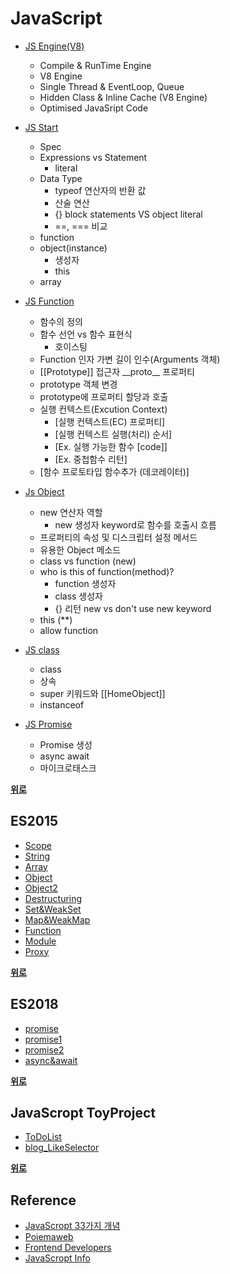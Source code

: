 # JavaScript

- [JS Engine(V8)](./Modern%20JS/JS_Engine.md)

  - Compile & RunTime Engine
  - V8 Engine
  - Single Thread & EventLoop, Queue
  - Hidden Class & Inline Cache (V8 Engine)
  - Optimised JavaSript Code

- [JS Start](./Modern%20JS/JS_start.md)

  - Spec
  - Expressions vs Statement
    - literal
  - Data Type
    - typeof 연산자의 반환 값
    - 산술 연산
    - {} block statements VS object literal
    - ==, === 비교
  - function
  - object(instance)
    - 생성자
    - this
  - array

- [JS Function](./Modern%20JS/JS_Function.md)

  - 함수의 정의
  - 함수 선언 vs 함수 표현식
    - 호이스팅
  - Function 인자 가변 길이 인수(Arguments 객체)
  - \[\[Prototype\]\] 접근자 \_\_proto\_\_ 프로퍼티
  - prototype 객체 변경
  - prototype에 프로퍼티 할당과 호출
  - 실행 컨텍스트(Excution Context)
    - [실행 컨텍스트(EC) 프로퍼티]
    - [실행 컨텍스트 실행(처리) 순서]
    - [Ex. 실행 가능한 함수 [code]]
    - [Ex. 중첩함수 리턴]
  - [함수 프로토타입 함수추가 (데코레이터)]

- [Js Object](./Modern%20JS/JS_Object.md)

  - new 연산자 역할
    - new 생성자 keyword로 함수를 호출시 흐름
  - 프로퍼티의 속성 및 디스크립터 설정 메서드
  - 유용한 Object 메소드
  - class vs function (new)
  - who is this of function(method)?
    - function 생성자
    - class 생성자
    - {} 리턴 new vs don't use new keyword
  - this (\*\*)
  - allow function

- [JS class](./Modern%20JS/JS_class.md)

  - class
  - 상속
  - super 키워드와 [[HomeObject]]
  - instanceof

- [JS Promise](./Modern%20JS/../Modern%20JS/JS_Promise.md)

  - Promise 생성
  - async await
  - 마이크로태스크

**[위로](#javascript)**

## ES2015

- [Scope](<./ES2015(ES6)/Scope>)
- [String](<./ES2015(ES6)/String>)
- [Array](<./ES2015(ES6)/Array>)
- [Object](<./ES2015(ES6)/Object>)
- [Object2](<./ES2015(ES6)/Object2>)
- [Destructuring](<./ES2015(ES6)/Destructuring>)
- [Set&WeakSet](<./ES2015(ES6)/Set%26WeakSet>)
- [Map&WeakMap](<./ES2015(ES6)/Map%WeakMap>)
- [Function](<./ES2015(ES6)/Function>)
- [Module](<./ES2015(ES6)/Module>)
- [Proxy](<./ES2015(ES6)/Proxy>)

**[위로](#javascript)**

## ES2018

- [promise](https://github.com/JaeYeopHan/Interview_Question_for_Beginner/tree/master/JavaScript#promise)
- [promise1](<./ES2018/7.%EC%BD%9C%EB%B0%B1%EA%B3%BC%20%ED%94%84%EB%A1%9C%EB%AF%B8%EC%8A%A4(Promise)%EB%B9%84%EA%B5%90.js>)
- [promise2](./ES2018/8.PromiseAPI.js)
- [async&await](./ES2018/9.async%26await.js)

**[위로](#javascript)**

## JavaScropt ToyProject

- [ToDoList](https://github.com/yjkwon07/Front-End/tree/master/JS/ToDoList)
- [blog_LikeSelector](<https://github.com/yjkwon07/Front-End/tree/master/blog_LikeSelector(ES6)>)

**[위로](#javascript)**

## Reference

- [JavaScropt 33가지 개념](https://velog.io/@jakeseo_me/series/33conceptsofjavascript)
- [Poiemaweb](https://poiemaweb.com/)
- [Frontend Developers](https://github.com/FEDevelopers)
- [JavaScropt Info](https://ko.javascript.info)
